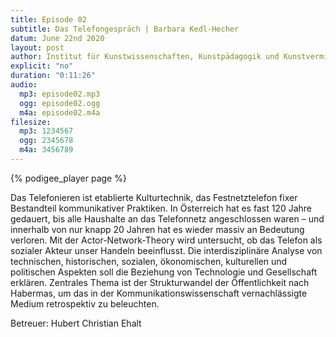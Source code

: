 ```yaml
---
title: Episode 02
subtitle: Das Telefongespräch | Barbara Kedl-Hecher
datum: June 22nd 2020
layout: post
author: Institut für Kunstwissenschaften, Kunstpädagogik und Kunstvermittlung
explicit: "no"
duration: "0:11:26"
audio:
  mp3: episode02.mp3
  ogg: episode02.ogg
  m4a: episode02.m4a
filesize:
  mp3: 1234567
  ogg: 2345678
  m4a: 3456789
---
```


{% podigee_player page %}

Das Telefonieren ist etablierte Kulturtechnik, das Festnetztelefon fixer Bestandteil kommunikativer Praktiken. In Österreich hat es fast 120 Jahre gedauert, bis alle Haushalte an das Telefonnetz angeschlossen waren – und innerhalb von nur knapp 20 Jahren hat es wieder massiv an Bedeutung verloren. Mit der Actor-Network-Theory wird untersucht, ob das Telefon als sozialer Akteur unser Handeln beeinflusst. Die interdisziplinäre Analyse von technischen, historischen, sozialen, ökonomischen, kulturellen und politischen Aspekten soll die Beziehung von Technologie und Gesellschaft erklären. Zentrales Thema ist der Strukturwandel der Öffentlichkeit nach Habermas, um das in der Kommunikationswissenschaft vernachlässigte Medium retrospektiv zu beleuchten.

Betreuer: Hubert Christian Ehalt
